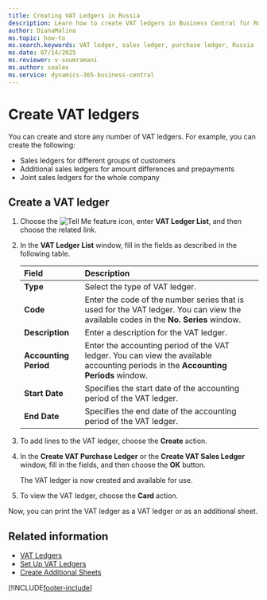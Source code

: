```yaml
---
title: Creating VAT Ledgers in Russia
description: Learn how to create VAT ledgers in Business Central for Russian businesses, including sales and purchase ledgers for different customer groups.
author: DianaMalina
ms.topic: how-to
ms.search.keywords: VAT ledger, sales ledger, purchase ledger, Russia
ms.date: 07/14/2025
ms.reviewer: v-soumramani
ms.author: soalex
ms.service: dynamics-365-business-central
---
```


# Create VAT ledgers

You can create and store any number of VAT ledgers. For example, you can create the following:

- Sales ledgers for different groups of customers
- Additional sales ledgers for amount differences and prepayments
- Joint sales ledgers for the whole company

## Create a VAT ledger

1. Choose the ![Tell Me feature](../../media/ui-search/search_small.png "Tell me what you want to do") icon, enter **VAT Ledger List**, and then choose the related link.

1. In the **VAT Ledger List** window, fill in the fields as described in the following table.

   | Field | Description |
   |:-|:-|
   | **Type** | Select the type of VAT ledger. |
   | **Code** | Enter the code of the number series that is used for the VAT ledger. You can view the available codes in the **No. Series** window. |
   | **Description** | Enter a description for the VAT ledger. |
   | **Accounting Period** | Enter the accounting period of the VAT ledger. You can view the available accounting periods in the **Accounting Periods** window. |
   | **Start Date** | Specifies the start date of the accounting period of the VAT ledger. |
   | **End Date** | Specifies the end date of the accounting period of the VAT ledger. |

1. To add lines to the VAT ledger, choose the **Create** action.

1. In the **Create VAT Purchase Ledger** or the **Create VAT Sales Ledger** window, fill in the fields, and then choose the **OK** button.

   The VAT ledger is now created and available for use.

1. To view the VAT ledger, choose the **Card** action.

Now, you can print the VAT ledger as a VAT ledger or as an additional sheet.

## Related information

- [VAT Ledgers](VAT-Ledgers.md)  
- [Set Up VAT Ledgers](How-to-Set-Up-VAT-Ledgers.md)  
- [Create Additional Sheets](How-to-Create-Additional-Sheets.md)  

[!INCLUDE[footer-include](../../includes/footer-banner.md)]
